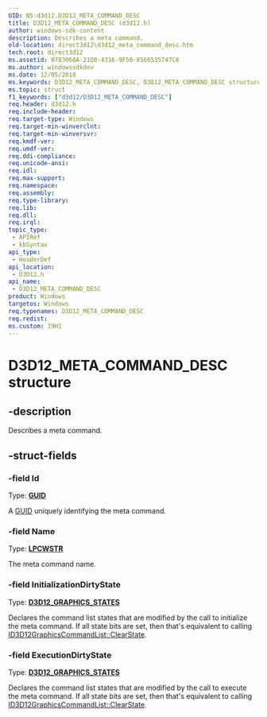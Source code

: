 ```yaml
---
UID: NS:d3d12.D3D12_META_COMMAND_DESC
title: D3D12_META_COMMAND_DESC (d3d12.h)
author: windows-sdk-content
description: Describes a meta command.
old-location: direct3d12\d3d12_meta_command_desc.htm
tech.root: direct3d12
ms.assetid: 0783068A-21D0-4316-9F50-8566535747C8
ms.author: windowssdkdev
ms.date: 12/05/2018
ms.keywords: D3D12_META_COMMAND_DESC, D3D12_META_COMMAND_DESC structure, d3d12/D3D12_META_COMMAND_DESC, direct3d12.d3d12_meta_command_desc
ms.topic: struct
f1_keywords: ["d3d12/D3D12_META_COMMAND_DESC"]
req.header: d3d12.h
req.include-header: 
req.target-type: Windows
req.target-min-winverclnt: 
req.target-min-winversvr: 
req.kmdf-ver: 
req.umdf-ver: 
req.ddi-compliance: 
req.unicode-ansi: 
req.idl: 
req.max-support: 
req.namespace: 
req.assembly: 
req.type-library: 
req.lib: 
req.dll: 
req.irql: 
topic_type:
 - APIRef
 - kbSyntax
api_type:
 - HeaderDef
api_location:
 - D3D12.h
api_name:
 - D3D12_META_COMMAND_DESC
product: Windows
targetos: Windows
req.typenames: D3D12_META_COMMAND_DESC
req.redist: 
ms.custom: 19H1
---
```


# D3D12_META_COMMAND_DESC structure


## -description


Describes a meta command.


## -struct-fields




### -field Id

Type: <b><a href="https://docs.microsoft.com/previous-versions/aa373931(v=vs.80)">GUID</a></b>

A <a href="https://docs.microsoft.com/previous-versions/aa373931(v=vs.80)">GUID</a> uniquely identifying the meta command.


### -field Name

Type: <b><a href="https://docs.microsoft.com/windows/desktop/WinProg/windows-data-types">LPCWSTR</a></b>

The meta command name.


### -field InitializationDirtyState

Type: <b><a href="https://docs.microsoft.com/en-us/windows/desktop/api/d3d12/ne-d3d12-d3d12_graphics_states">D3D12_GRAPHICS_STATES</a></b>

Declares the command list states that are modified by the call to initialize the meta command. If all state bits are set, then that's equivalent to calling <a href="https://docs.microsoft.com/windows/desktop/api/d3d12/nf-d3d12-id3d12graphicscommandlist-clearstate">ID3D12GraphicsCommandList::ClearState</a>.


### -field ExecutionDirtyState

Type: <b><a href="https://docs.microsoft.com/en-us/windows/desktop/api/d3d12/ne-d3d12-d3d12_graphics_states">D3D12_GRAPHICS_STATES</a></b>

Declares the command list states that are modified by the call to execute the meta command. If all state bits are set, then that's equivalent to calling <a href="https://docs.microsoft.com/windows/desktop/api/d3d12/nf-d3d12-id3d12graphicscommandlist-clearstate">ID3D12GraphicsCommandList::ClearState</a>.

